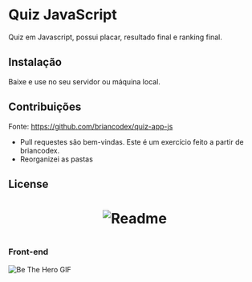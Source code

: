 # Quiz JavaScript

Quiz em Javascript, possui placar, resultado final e ranking final.

## Instalação

Baixe e use no seu servidor ou máquina local.

## Contribuições

Fonte: https://github.com/briancodex/quiz-app-js

- Pull requestes são bem-vindas. Este é um exercício feito a partir de briancodex. 
- Reorganizei as pastas

## License

<h1 align="center">
  <img alt="Readme" title="Readme" src="./github/quiz_javascript/readme-quiz.gif">
<h1>
  
  ### Front-end
![Be The Hero GIF](github/readme-quiz.gif)

